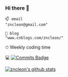 ### Hi there 👋
```
📫 email
"zncleon@gmail.com"

🌱 blog
"www.cnblogs.com/zncleon/"
```

⏱ Weekly coding time
<!--START_SECTION:waka-->
<!--END_SECTION:waka-->

💻 
[![Commits Badge](https://badges.pufler.dev/commits/weekly/zncleon)](https://badges.pufler.dev)

[![zncleon's github stats](https://github-readme-stats.vercel.app/api?username=zncleon)](https://github.com/anuraghazra/github-readme-stats)
